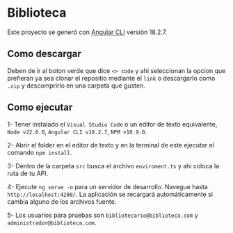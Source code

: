 # Biblioteca

Este proyecto se generó con [Angular CLI](https://github.com/angular/angular-cli) versión 18.2.7.

## Como descargar

Deben de ir al boton verde que dice `<> code` y ahi seleccionan la opcion que prefieran ya sea clonar el repositio mediante el `link` o descargarlo como `.zip` y descomprirlo en una carpeta que gusten.

## Como ejecutar

1- Tener instalado el `Visual Studio Code` o un editor de texto equivalente, `Node v22.6.0`, `Angular CLI v18.2.7`, `NPM v10.9.0`.

2- Abrir el folder en el editor de texto y en la terminal de este ejecutar el comando `npm install`.

3- Dentro de la carpeta `src` busca el archivo `enviroment.ts` y ahi coloca la ruta de tu API.

4- Ejecute `ng serve -o` para un servidor de desarrollo. Navegue hasta `http://localhost:4200/`. La aplicación se recargará automáticamente si cambia alguno de los archivos fuente.

5- Los usuarios para pruebas son `bibliotecario@biblioteca.com` y `administrador@biblioteca.com`.
